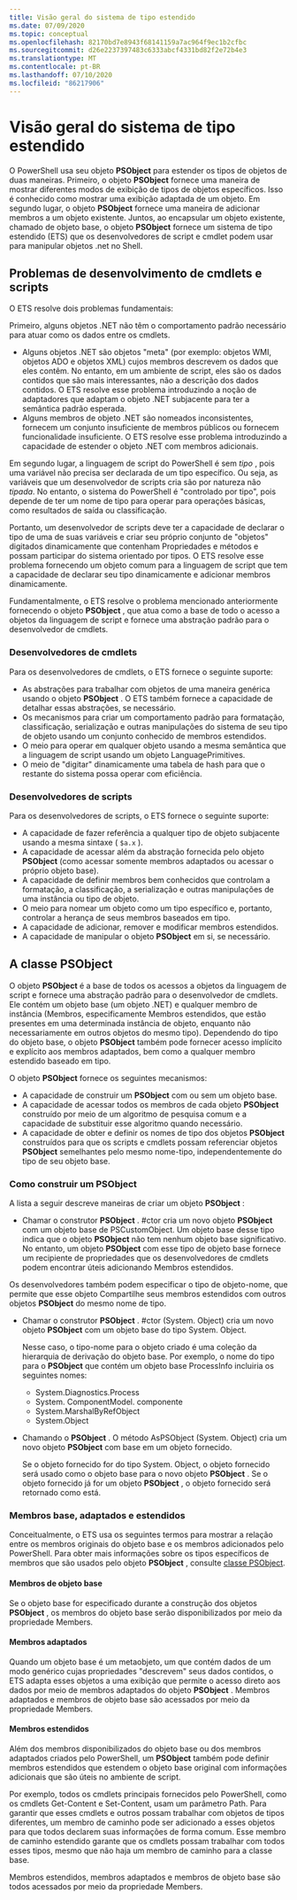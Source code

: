 ```yaml
---
title: Visão geral do sistema de tipo estendido
ms.date: 07/09/2020
ms.topic: conceptual
ms.openlocfilehash: 82170bd7e8943f68141159a7ac964f9ec1b2cfbc
ms.sourcegitcommit: d26e2237397483c6333abcf4331bd82f2e72b4e3
ms.translationtype: MT
ms.contentlocale: pt-BR
ms.lasthandoff: 07/10/2020
ms.locfileid: "86217906"
---
```

# <a name="extended-type-system-overview"></a>Visão geral do sistema de tipo estendido

O PowerShell usa seu objeto **PSObject** para estender os tipos de objetos de duas maneiras. Primeiro, o objeto **PSObject** fornece uma maneira de mostrar diferentes modos de exibição de tipos de objetos específicos. Isso é conhecido como mostrar uma exibição adaptada de um objeto. Em segundo lugar, o objeto **PSObject** fornece uma maneira de adicionar membros a um objeto existente. Juntos, ao encapsular um objeto existente, chamado de objeto base, o objeto **PSObject** fornece um sistema de tipo estendido (ETS) que os desenvolvedores de script e cmdlet podem usar para manipular objetos .net no Shell.

## <a name="cmdlet-and-script-development-issues"></a>Problemas de desenvolvimento de cmdlets e scripts

O ETS resolve dois problemas fundamentais:

Primeiro, alguns objetos .NET não têm o comportamento padrão necessário para atuar como os dados entre os cmdlets.

- Alguns objetos .NET são objetos "meta" (por exemplo: objetos WMI, objetos ADO e objetos XML) cujos membros descrevem os dados que eles contêm. No entanto, em um ambiente de script, eles são os dados contidos que são mais interessantes, não a descrição dos dados contidos. O ETS resolve esse problema introduzindo a noção de adaptadores que adaptam o objeto .NET subjacente para ter a semântica padrão esperada.
- Alguns membros de objeto .NET são nomeados inconsistentes, fornecem um conjunto insuficiente de membros públicos ou fornecem funcionalidade insuficiente. O ETS resolve esse problema introduzindo a capacidade de estender o objeto .NET com membros adicionais.

Em segundo lugar, a linguagem de script do PowerShell é sem _tipo_ , pois uma variável não precisa ser declarada de um tipo específico. Ou seja, as variáveis que um desenvolvedor de scripts cria são por natureza não _tipada_. No entanto, o sistema do PowerShell é "controlado por tipo", pois depende de ter um nome de tipo para operar para operações básicas, como resultados de saída ou classificação.

Portanto, um desenvolvedor de scripts deve ter a capacidade de declarar o tipo de uma de suas variáveis e criar seu próprio conjunto de "objetos" digitados dinamicamente que contenham Propriedades e métodos e possam participar do sistema orientado por tipos. O ETS resolve esse problema fornecendo um objeto comum para a linguagem de script que tem a capacidade de declarar seu tipo dinamicamente e adicionar membros dinamicamente.

Fundamentalmente, o ETS resolve o problema mencionado anteriormente fornecendo o objeto **PSObject** , que atua como a base de todo o acesso a objetos da linguagem de script e fornece uma abstração padrão para o desenvolvedor de cmdlets.

### <a name="cmdlet-developers"></a>Desenvolvedores de cmdlets

Para os desenvolvedores de cmdlets, o ETS fornece o seguinte suporte:

- As abstrações para trabalhar com objetos de uma maneira genérica usando o objeto **PSObject** . O ETS também fornece a capacidade de detalhar essas abstrações, se necessário.
- Os mecanismos para criar um comportamento padrão para formatação, classificação, serialização e outras manipulações do sistema de seu tipo de objeto usando um conjunto conhecido de membros estendidos.
- O meio para operar em qualquer objeto usando a mesma semântica que a linguagem de script usando um objeto LanguagePrimitives.
- O meio de "digitar" dinamicamente uma tabela de hash para que o restante do sistema possa operar com eficiência.

### <a name="script-developers"></a>Desenvolvedores de scripts

Para os desenvolvedores de scripts, o ETS fornece o seguinte suporte:

- A capacidade de fazer referência a qualquer tipo de objeto subjacente usando a mesma sintaxe ( `$a.x` ).
- A capacidade de acessar além da abstração fornecida pelo objeto **PSObject** (como acessar somente membros adaptados ou acessar o próprio objeto base).
- A capacidade de definir membros bem conhecidos que controlam a formatação, a classificação, a serialização e outras manipulações de uma instância ou tipo de objeto.
- O meio para nomear um objeto como um tipo específico e, portanto, controlar a herança de seus membros baseados em tipo.
- A capacidade de adicionar, remover e modificar membros estendidos.
- A capacidade de manipular o objeto **PSObject** em si, se necessário.

## <a name="the-psobject-class"></a>A classe PSObject

O objeto **PSObject** é a base de todos os acessos a objetos da linguagem de script e fornece uma abstração padrão para o desenvolvedor de cmdlets. Ele contém um objeto base (um objeto .NET) e qualquer membro de instância (Membros, especificamente Membros estendidos, que estão presentes em uma determinada instância de objeto, enquanto não necessariamente em outros objetos do mesmo tipo). Dependendo do tipo do objeto base, o objeto **PSObject** também pode fornecer acesso implícito e explícito aos membros adaptados, bem como a qualquer membro estendido baseado em tipo.

O objeto **PSObject** fornece os seguintes mecanismos:

- A capacidade de construir um **PSObject** com ou sem um objeto base.
- A capacidade de acessar todos os membros de cada objeto **PSObject** construído por meio de um algoritmo de pesquisa comum e a capacidade de substituir esse algoritmo quando necessário.
- A capacidade de obter e definir os nomes de tipo dos objetos **PSObject** construídos para que os scripts e cmdlets possam referenciar objetos **PSObject** semelhantes pelo mesmo nome-tipo, independentemente do tipo de seu objeto base.

### <a name="how-to-construct-a-psobject"></a>Como construir um PSObject

A lista a seguir descreve maneiras de criar um objeto **PSObject** :

- Chamar o construtor **PSObject** . #ctor cria um novo objeto **PSObject** com um objeto base de PSCustomObject. Um objeto base desse tipo indica que o objeto **PSObject** não tem nenhum objeto base significativo. No entanto, um objeto **PSObject** com esse tipo de objeto base fornece um recipiente de propriedades que os desenvolvedores de cmdlets podem encontrar úteis adicionando Membros estendidos.

Os desenvolvedores também podem especificar o tipo de objeto-nome, que permite que esse objeto Compartilhe seus membros estendidos com outros objetos **PSObject** do mesmo nome de tipo.

- Chamar o construtor **PSObject** . #ctor (System. Object) cria um novo objeto **PSObject** com um objeto base do tipo System. Object.

  Nesse caso, o tipo-nome para o objeto criado é uma coleção da hierarquia de derivação do objeto base. Por exemplo, o nome do tipo para o **PSObject** que contém um objeto base ProcessInfo incluiria os seguintes nomes:

  - System.Diagnostics.Process
  - System. ComponentModel. componente
  - System.MarshalByRefObject
  - System.Object

- Chamando o **PSObject** . O método AsPSObject (System. Object) cria um novo objeto **PSObject** com base em um objeto fornecido.

  Se o objeto fornecido for do tipo System. Object, o objeto fornecido será usado como o objeto base para o novo objeto **PSObject** . Se o objeto fornecido já for um objeto **PSObject** , o objeto fornecido será retornado como está.

### <a name="base-adapted-and-extended-members"></a>Membros base, adaptados e estendidos

Conceitualmente, o ETS usa os seguintes termos para mostrar a relação entre os membros originais do objeto base e os membros adicionados pelo PowerShell. Para obter mais informações sobre os tipos específicos de membros que são usados pelo objeto **PSObject** , consulte [classe PSObject](/dotnet/api/system.management.automation.psobject).

#### <a name="base-object-members"></a>Membros de objeto base

Se o objeto base for especificado durante a construção dos objetos **PSObject** , os membros do objeto base serão disponibilizados por meio da propriedade Members.

#### <a name="adapted-members"></a>Membros adaptados

Quando um objeto base é um metaobjeto, um que contém dados de um modo genérico cujas propriedades "descrevem" seus dados contidos, o ETS adapta esses objetos a uma exibição que permite o acesso direto aos dados por meio de membros adaptados do objeto **PSObject** . Membros adaptados e membros de objeto base são acessados por meio da propriedade Members.

#### <a name="extended-members"></a>Membros estendidos

Além dos membros disponibilizados do objeto base ou dos membros adaptados criados pelo PowerShell, um **PSObject** também pode definir membros estendidos que estendem o objeto base original com informações adicionais que são úteis no ambiente de script.

Por exemplo, todos os cmdlets principais fornecidos pelo PowerShell, como os cmdlets Get-Content e Set-Content, usam um parâmetro Path. Para garantir que esses cmdlets e outros possam trabalhar com objetos de tipos diferentes, um membro de caminho pode ser adicionado a esses objetos para que todos declarem suas informações de forma comum. Esse membro de caminho estendido garante que os cmdlets possam trabalhar com todos esses tipos, mesmo que não haja um membro de caminho para a classe base.

Membros estendidos, membros adaptados e membros de objeto base são todos acessados por meio da propriedade Members.
